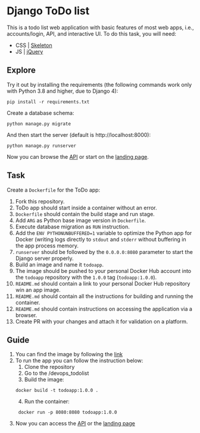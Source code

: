 # Django ToDo list

This is a todo list web application with basic features of most web apps, i.e., accounts/login, API, and interactive UI. To do this task, you will need:

- CSS | [Skeleton](http://getskeleton.com/)
- JS  | [jQuery](https://jquery.com/)

## Explore

Try it out by installing the requirements (the following commands work only with Python 3.8 and higher, due to Django 4):

```
pip install -r requirements.txt
```

Create a database schema:

```
python manage.py migrate
```

And then start the server (default is http://localhost:8000):

```
python manage.py runserver
```

Now you can browse the [API](http://localhost:8000/api/) or start on the [landing page](http://localhost:8000/).

## Task

Create a `Dockerfile` for the ToDo app:

1. Fork this repository.
1. ToDo app should start inside a container without an error.
1. `Dockerfile` should contain the build stage and run stage.
1. Add `ARG` as Python base image version in `Dockerfile`.
1. Execute database migration as `RUN` instruction.
1. Add the `ENV PYTHONUNBUFFERED=1` variable to optimize the Python app for Docker (writing logs directly to `stdout` and `stderr` without buffering in the app process memory.
1. `runserver` should be followed by the `0.0.0.0:8080` parameter to start the Django server properly.
1. Build an image and name it `todoapp`.
1. The image should be pushed to your personal Docker Hub account into the `todoapp` repository with the `1.0.0` tag (`todoapp:1.0.0`).
1. `README.md` should contain a link to your personal Docker Hub repository win an app image.
1. `README.md` should contain all the instructions for building and running the container.
1. `README.md` should contain instructions on accessing the application via a browser.
1. Create PR with your changes and attach it for validation on a platform.

## Guide

1. You can find the image by following the [link](https://hub.docker.com/layers/dariasavchenko/todoapp/1.0.0/images/sha256-314ab0a6d9d5b6c7ac890d7aa23271de93b1b2b866a058f93615b7bbb0876ec3?context=repo)
2. To run the app you can follow the instruction below:
   1. Clone the repository
   2. Go to the /devops_todolist
   3. Build the image:
    ```
    docker build -t todoapp:1.0.0 .
    ```
   4. Run the container:
   ```
    docker run -p 8080:8080 todoapp:1.0.0
    ```
3. Now you can access the [API](http://127.0.0.1:8080/api/) or the [landing page](http://127.0.0.1:8080/)